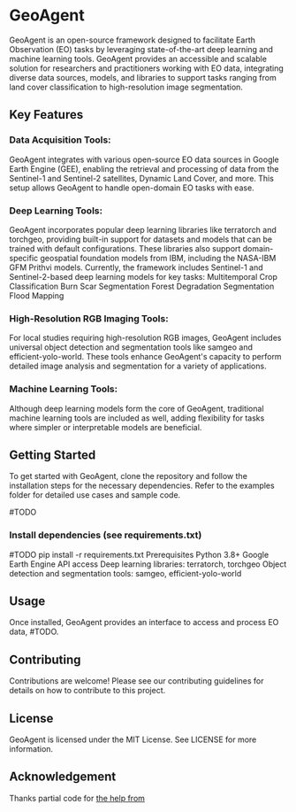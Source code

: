 # GeoAgent
GeoAgent is an open-source framework designed to facilitate Earth Observation (EO) tasks by leveraging state-of-the-art deep learning and machine learning tools. GeoAgent provides an accessible and scalable solution for researchers and practitioners working with EO data, integrating diverse data sources, models, and libraries to support tasks ranging from land cover classification to high-resolution image segmentation.

## Key Features
### Data Acquisition Tools:
GeoAgent integrates with various open-source EO data sources in Google Earth Engine (GEE), enabling the retrieval and processing of data from the Sentinel-1 and Sentinel-2 satellites, Dynamic Land Cover, and more. This setup allows GeoAgent to handle open-domain EO tasks with ease.

### Deep Learning Tools:
GeoAgent incorporates popular deep learning libraries like terratorch and torchgeo, providing built-in support for datasets and models that can be trained with default configurations. These libraries also support domain-specific geospatial foundation models from IBM, including the NASA-IBM GFM Prithvi models. Currently, the framework includes Sentinel-1 and Sentinel-2-based deep learning models for key tasks:
Multitemporal Crop Classification
Burn Scar Segmentation
Forest Degradation Segmentation
Flood Mapping
### High-Resolution RGB Imaging Tools:
For local studies requiring high-resolution RGB images, GeoAgent includes universal object detection and segmentation tools like samgeo and efficient-yolo-world. These tools enhance GeoAgent's capacity to perform detailed image analysis and segmentation for a variety of applications.

### Machine Learning Tools:
Although deep learning models form the core of GeoAgent, traditional machine learning tools are included as well, adding flexibility for tasks where simpler or interpretable models are beneficial.

## Getting Started
To get started with GeoAgent, clone the repository and follow the installation steps for the necessary dependencies. Refer to the examples folder for detailed use cases and sample code.

#TODO
### Install dependencies (see requirements.txt)
#TODO
pip install -r requirements.txt
Prerequisites
Python 3.8+
Google Earth Engine API access
Deep learning libraries: terratorch, torchgeo
Object detection and segmentation tools: samgeo, efficient-yolo-world

## Usage
Once installed, GeoAgent provides an interface to access and process EO data, #TODO.

## Contributing
Contributions are welcome! Please see our contributing guidelines for details on how to contribute to this project.

## License
GeoAgent is licensed under the MIT License. See LICENSE for more information.

## Acknowledgement
Thanks partial code for [the help from ](https://github.com/NirantK/agentai)

